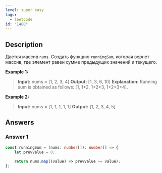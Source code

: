 ```yaml
---
level: super easy
tags:
  - leetcode
id: "1480"
---
```

## Description

Дается массив `nums`. Создать функцию `runningSum`, которая вернет массив, где элемент равен сумме предыдущих значений и текущего.

**Example 1:**
>**Input:** nums = [1, 2, 3, 4]
>**Output:** [1, 3, 6, 10]
>**Explanation:** Running sum is obtained as follows: [1, 1+2, 1+2+3, 1+2+3+4].

**Example 2:**
>**Input:** nums = [1, 1, 1, 1, 1]
>**Output:** [1, 2, 3, 4, 5]

## Answers

### Answer 1

```typescript
const runningSum = (nums: number[]): number[] => {
    let prevValue = 0;

    return nums.map((value) => prevValue += value);
};
```